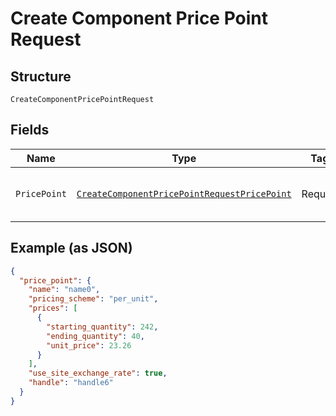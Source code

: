 
# Create Component Price Point Request

## Structure

`CreateComponentPricePointRequest`

## Fields

| Name | Type | Tags | Description | Getter | Setter |
|  --- | --- | --- | --- | --- | --- |
| `PricePoint` | [`CreateComponentPricePointRequestPricePoint`](../../doc/models/containers/create-component-price-point-request-price-point.md) | Required | This is a container for any-of cases. | CreateComponentPricePointRequestPricePoint getPricePoint() | setPricePoint(CreateComponentPricePointRequestPricePoint pricePoint) |

## Example (as JSON)

```json
{
  "price_point": {
    "name": "name0",
    "pricing_scheme": "per_unit",
    "prices": [
      {
        "starting_quantity": 242,
        "ending_quantity": 40,
        "unit_price": 23.26
      }
    ],
    "use_site_exchange_rate": true,
    "handle": "handle6"
  }
}
```

